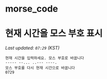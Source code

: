 # morse_code
# 현재 시간을 모스 부호 표시
<!-- MORSE_TIME_START -->
_Last updated: `07:29` (KST)_

```
현재 시간을 입력하세요. 모스 부호로 바꿉니다
----- --... ..--- ----.
모스 부호를 다시 현재 시간으로 바꿉니다
0729
```
<!-- MORSE_TIME_END -->
